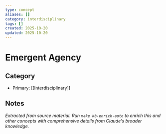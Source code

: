 ```yaml
---
type: concept
aliases: []
category: interdisciplinary
tags: []
created: 2025-10-20
updated: 2025-10-20
---
```


# Emergent Agency

## Category

- Primary: [[Interdisciplinary]]

## Notes

*Extracted from source material. Run `make kb-enrich-auto` to enrich this and other concepts with comprehensive details from Claude's broader knowledge.*

